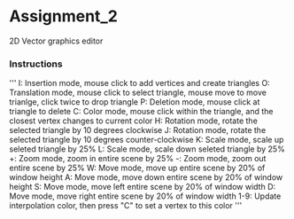 # Assignment_2
2D Vector graphics editor

### Instructions
'''
I: Insertion mode, mouse click to add vertices and create triangles
O: Translation mode, mouse click to select triangle, mouse move to move trianlge, click twice to drop triangle
P: Deletion mode, mouse click at triangle to delete
C: Color mode, mouse click within the triangle, and the closest vertex changes to current color
H: Rotation mode, rotate the selected triangle by 10 degrees clockwise
J: Rotation mode, rotate the selected triangle by 10 degrees counter-clockwise
K: Scale mode, scale up seleted triangle by 25%
L: Scale mode, scale down seleted triangle by 25%
+: Zoom mode, zoom in entire scene by 25%
-: Zoom mode, zoom out entire scene by 25%
W: Move mode, move up entire scene by 20% of window height
A: Move mode, move down entire scene by 20% of window height
S: Move mode, move left entire scene by 20% of window width
D: Move mode, move right entire scene by 20% of window width
1-9: Update interpolation color, then press "C" to set a vertex to this color
'''